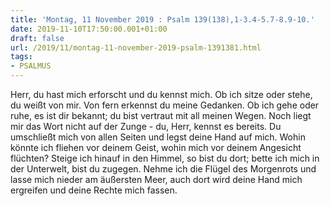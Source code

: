 ```yaml
---
title: 'Montag, 11 November 2019 : Psalm 139(138),1-3.4-5.7-8.9-10.'
date: 2019-11-10T17:50:00.001+01:00
draft: false
url: /2019/11/montag-11-november-2019-psalm-1391381.html
tags: 
- PSALMUS
---
```


Herr, du hast mich erforscht und du kennst mich. Ob ich sitze oder stehe, du weißt von mir. Von fern erkennst du meine Gedanken. Ob ich gehe oder ruhe, es ist dir bekannt; du bist vertraut mit all meinen Wegen. Noch liegt mir das Wort nicht auf der Zunge - du, Herr, kennst es bereits. Du umschließt mich von allen Seiten und legst deine Hand auf mich. Wohin könnte ich fliehen vor deinem Geist, wohin mich vor deinem Angesicht flüchten? Steige ich hinauf in den Himmel, so bist du dort; bette ich mich in der Unterwelt, bist du zugegen. Nehme ich die Flügel des Morgenrots und lasse mich nieder am äußersten Meer, auch dort wird deine Hand mich ergreifen und deine Rechte mich fassen.
